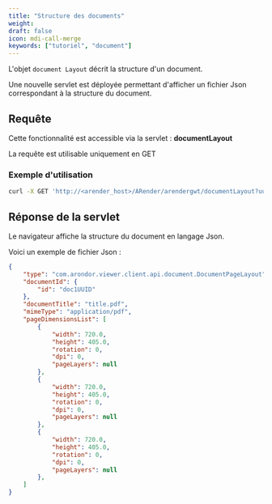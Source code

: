 ```yaml
---
title: "Structure des documents"
weight: 
draft: false
icon: mdi-call-merge
keywords: ["tutoriel", "document"]
---
```


L'objet `document Layout` décrit la structure d'un document.

Une nouvelle servlet est déployée permettant d'afficher un fichier Json correspondant à la structure du document.

## Requête 

Cette fonctionnalité est accessible via la servlet : **documentLayout**

La requête est utilisable uniquement en GET


### Exemple d'utilisation

``` bash
curl -X GET 'http://<arender_host>/ARender/arendergwt/documentLayout?uuid=doc1UUID'
```

## Réponse de la servlet

Le navigateur affiche la structure du document en langage Json.

Voici un exemple de fichier Json :  

``` json
{
    "type": "com.arondor.viewer.client.api.document.DocumentPageLayout",
    "documentId": {
        "id": "doc1UUID"
    },
    "documentTitle": "title.pdf",
    "mimeType": "application/pdf",
    "pageDimensionsList": [
        {
            "width": 720.0,
            "height": 405.0,
            "rotation": 0,
            "dpi": 0,
            "pageLayers": null
        },
        {
            "width": 720.0,
            "height": 405.0,
            "rotation": 0,
            "dpi": 0,
            "pageLayers": null
        },
        {
            "width": 720.0,
            "height": 405.0,
            "rotation": 0,
            "dpi": 0,
            "pageLayers": null
        },
    ]
}
```
